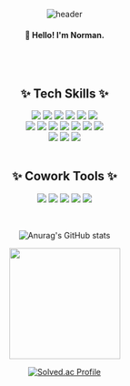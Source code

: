 <div align="center">
  
  ![header](https://capsule-render.vercel.app/api?type=rounded&color=9fc5e8&text=Welcome&animation=fadeIn&fontColor=ffffff&desc=Iseevict's%20GitHub&descAlignY=80)

#### 👋 Hello! I'm Norman.

<br/>
<br/>

## ✨ Tech Skills ✨

<img src="https://img.shields.io/badge/Java-007396?style=for-the-badge&logo=Java&logoColor=white"> 
<img src="https://img.shields.io/badge/JavaScript-F7DF1E?style=for-the-badge&logo=JavaScript&logoColor=white"> 
<img src="https://img.shields.io/badge/C++-00599C?style=for-the-badge&logo=Cplusplus&logoColor=white"> 
<img src="https://img.shields.io/badge/spring-6DB33F?style=for-the-badge&logo=spring&logoColor=white"> 
<img src="https://img.shields.io/badge/Spring%20Boot-008DE4?style=for-the-badge&logo=SpringBoot&logoColor=white"> 
<img src="https://img.shields.io/badge/JPA-D70F64?style=for-the-badge&logo=JPA&logoColor=white"> <br>
<img src="https://img.shields.io/badge/PostMan-FF6C37?style=for-the-badge&logo=PostMan&logoColor=white"> 
<img src="https://img.shields.io/badge/Swagger-85EA2D?style=for-the-badge&logo=Swagger&logoColor=white">
<img src="https://img.shields.io/badge/Node.js-5FA04E?style=for-the-badge&logo=Node.js&logoColor=white">
<img src="https://img.shields.io/badge/AWS-DD344C?style=for-the-badge&logo=AmazonAWS&logoColor=white"> 
<img src="https://img.shields.io/badge/Git-181717?style=for-the-badge&logo=Git&logoColor=white"> 
<img src="https://img.shields.io/badge/MySQL-4479A1?style=for-the-badge&logo=MySQL&logoColor=white"> 
<img src="https://img.shields.io/badge/Figma-F24E1E?style=for-the-badge&logo=Figma&logoColor=white"> <br>
<img src="https://img.shields.io/badge/IntelliJ-000000?style=for-the-badge&logo=IntelliJIDEA&logoColor=white"> 
<img src="https://img.shields.io/badge/VS%20Code-007ACC?style=for-the-badge&logo=VisualStudioCode&logoColor=white"> 
<img src="https://img.shields.io/badge/Visual%20Studio-5C2D91?style=for-the-badge&logo=VisualStudio&logoColor=white"> 

<br/>
<br/>

## ✨ Cowork Tools ✨

<img src="https://img.shields.io/badge/Notion-2088FF?style=for-the-badge&logo=Notion&logoColor=white"> 
<img src="https://img.shields.io/badge/GitHub-181717?style=for-the-badge&logo=GitHub&logoColor=white"> 
<img src="https://img.shields.io/badge/Discord-5865F2?style=for-the-badge&logo=Discord&logoColor=white"> 
<img src="https://img.shields.io/badge/Kakao%20Talk-FFCD00?style=for-the-badge&logo=KakaoTalk&logoColor=white">
<img src="https://img.shields.io/badge/GMail-EA4335?style=for-the-badge&logo=Gmail&logoColor=white"> 

<br/>
<br/>

##

![Anurag's GitHub stats](https://github-readme-stats.vercel.app/api?username=iseevict&theme=city_lights&show_icons=true)

<img src="https://github-readme-stats.vercel.app/api/top-langs/?username=iseevict&exclude_repo=iseevict.github.io&layout=compact&theme=tokyonight" height = "195px"/>

[![Solved.ac Profile](http://mazassumnida.wtf/api/v2/generate_badge?boj=sine0422)](https://solved.ac/sine0422/)
  
</div>

